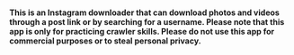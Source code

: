 #### This is an Instagram downloader that can download photos and videos through a post link or by searching for a username. Please note that this app is only for practicing crawler skills. Please do not use this app for commercial purposes or to steal personal privacy.



